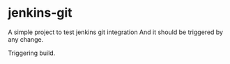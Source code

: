 # jenkins-git

A simple project to test jenkins git integration
And it should be triggered by any change.

Triggering build.
